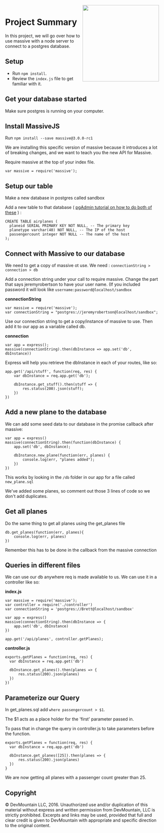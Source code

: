 <img src="https://devmounta.in/img/logowhiteblue.png" width="250" align="right">

# Project Summary

In this project, we will go over how to use massive with a node server to connect to a postgres database.

## Setup

* Run `npm install`.
* Review the `index.js` file to get familiar with it.

## Get your database started

Make sure postgres is running on your computer.

## Install MassiveJS

Run `npm install --save massive@3.0.0-rc1`

We are installing this specific version of massive because it introduces a lot of breaking changes, and we want to teach you the new API for Massive.

Require massive at the top of your index file.

`var massive = require('massive');`

## Setup our table

Make a new database in postgres called sandbox

Add a new table to that database ( [pgAdmin tutorial on how to do both of these](https://www.youtube.com/watch?v=1wvDVBjNDys) ) :

```
CREATE TABLE airplanes (
  planeid SERIAL PRIMARY KEY NOT NULL, -- The primary key
  planetype varchar(40) NOT NULL, -- The IP of the host
  passengercount integer NOT NULL -- The name of the host
);
```


## Connect with Massive to our database

We need to get a copy of massive ot use.  We need : `connectionString > connection > db`

Add a connection string under your call to require massive.  Change the part that says jeremyrobertson to have your user name.  (If you included password it will look like `username:password@localhost/sandbox`

__connectionString__
```
var massive = require('massive');
var connectionString = "postgres://jeremyrobertson@localhost/sandbox";
```

Use our connection string to get a copy/instance of massive to use.  Then add it to our app as a variable called db.

__connection__
```
var app = express();
massive(connectionString).then(dbInstance => app.set('db', dbInstance))
```

Express will help you retrieve the dbInstance in each of your routes, like so:

```
app.get('/api/stuff', function(req, res) {
    var dbInstance = req.app.get('db');

    dbInstance.get_stuff().then(stuff => {
        res.status(200).json(stuff);
    })
})
```

## Add a new plane to the database

We can add some seed data to our database in the promise callback after massive:

```
var app = express()
massive(connectionString).then(function(dbInstance) {
    app.set('db', dbInstance);

    dbInstance.new_plane(function(err, planes) {
        console.log(err, "planes added");
    })
})
```

This works by looking in the `/db` folder in our app for a file called `new_plane.sql`

We've added some planes, so comment out those 3 lines of code so we don't add duplicates.


## Get all planes

Do the same thing to get all planes using the get_planes file

```
db.get_planes(function(err, planes){
    console.log(err, planes)
})
```

Remember this has to be done in the callback from the massive connection

## Queries in different files

We can use our db anywhere req is made available to us. We can use it in a controller like so:

__index.js__


```
var massive = require('massive');
var controller = require('./controller')
var connectionString = 'postgres://Brett@localhost/sandbox'

var app = express()
massive(connectionString).then(dbInstance => {
    app.set('db', dbInstance)
})

app.get('/api/planes', controller.getPlanes);

```

__controller.js__
```
exports.getPlanes = function(req, res) {
  var dbInstance = req.app.get('db')

  dbInstance.get_planes().then(planes => {
      res.status(200).json(planes)
  })
})
```


## Parameterize our Query

In get_planes.sql add `where passengercount > $1`.

The $1 acts as a place holder for the 'first' parameter passed in.

To pass that in change the query in controller.js to take parameters before the function.

```
exports.getPlanes = function(req, res) {
  var dbInstance = req.app.get('db')

  dbInstance.get_planes([25]).then(planes => {
      res.status(200).json(planes)
  })
}
```        

We are now getting all planes with a passenger count greater than 25.


## Copyright

© DevMountain LLC, 2016. Unauthorized use and/or duplication of this material without express and written permission from DevMountain, LLC is strictly prohibited. Excerpts and links may be used, provided that full and clear credit is given to DevMountain with appropriate and specific direction to the original content.
